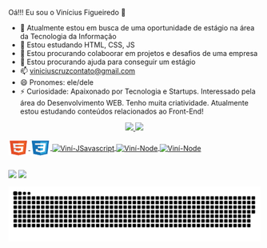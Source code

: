 Oá!!! Eu sou o Vinícius Figueiredo 👋


- 🔭 Atualmente estou em busca de uma oportunidade de estágio na área da Tecnologia da Informação
- 🌱 Estou estudando HTML, CSS, JS
- 👯 Estou procurando colaboorar em projetos e desafios de uma empresa
- 🤔 Estou procurando ajuda para conseguir um estágio
- 📫 viniciuscruzcontato@gmail.com
- 😄 Pronomes: ele/dele
- ⚡ Curiosidade: Apaixonado por Tecnologia e Startups. Interessado pela área do Desenvolvimento WEB. Tenho muita criatividade. Atualmente estou estudando conteúdos relacionados ao Front-End! 


<div align="center">
  <a href="https://github.com/vinifigueiredo">
  <img height="180em" src="https://github-readme-stats.vercel.app/api?username=vinifigueiredo&show_icons=true&theme=onedark&include_all_commits=true&count_private=true"/>
  <img height="180em" src="https://github-readme-stats.vercel.app/api/top-langs/?username=vinifigueiredo&layout=compact&langs_count=7&theme=onedark"/>
</div>
<div style="display: inline_block"><br>
  <img align="center" alt="Viní-HTML" height="30" width="40" src="https://raw.githubusercontent.com/devicons/devicon/master/icons/html5/html5-original.svg">
  <img align="center" alt="Viní-CSS" height="30" width="40" src="https://raw.githubusercontent.com/devicons/devicon/master/icons/css3/css3-original.svg">
  <img align="center" alt="Viní-JSavascript" height="30" width="40" src="https://cdn.jsdelivr.net/gh/devicons/devicon/icons/javascript/javascript-original.svg" />
  <img align="center" alt="Viní-Node" height="30" width="40" src="https://cdn.jsdelivr.net/gh/devicons/devicon/icons/nodejs/nodejs-original-wordmark.svg" />        
  <img align="center" alt="Viní-Node" height="30" width="40" src="https://cdn.jsdelivr.net/gh/devicons/devicon/icons/react/react-original.svg" />
          
                  
          
</div>
  
  ##
 
<div> 
  <a href = "mailto:viniciuscruzcontato@gmail.com"><img src="https://img.shields.io/badge/-Gmail-%23333?style=for-the-badge&logo=gmail&logoColor=white" target="_blank"></a>
  <a href="https://www.linkedin.com/in/vin%C3%ADcius-figueiredo-da-cruz-0866b01a1" target="_blank"><img src="https://img.shields.io/badge/-LinkedIn-%230077B5?style=for-the-badge&logo=linkedin&logoColor=white" target="_blank"></a> 
 
  ![Snake animation](https://github.com/vinifigueiredo/vinifigueiredo/blob/output/github-contribution-grid-snake.svg)
 
</div>
